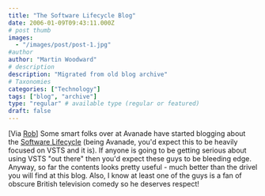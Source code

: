 ```yaml
---
title: "The Software Lifecycle Blog"
date: 2006-01-09T09:43:11.000Z
# post thumb
images:
  - "/images/post/post-1.jpg"
#author
author: "Martin Woodward"
# description
description: "Migrated from old blog archive"
# Taxonomies
categories: ["Technology"]
tags: ["blog", "archive"]
type: "regular" # available type (regular or featured)
draft: false
---
```


[Via [Rob](http://blogs.msdn.com/robcaron/archive/2006/01/08/510721.aspx)]  Some smart folks over at Avanade have started blogging about the [Software Lifecycle](http://www.sdlcguy.com/blog/default.aspx) (being Avanade, you'd expect this to be heavily focused on VSTS and it is).  If anyone is going to be getting serious about using VSTS "out there" then you'd expect these guys to be bleeding edge.  Anyway, so far the contents looks pretty useful - much better than the drivel you will find at this blog.  Also, I know at least one of the guys is a fan of obscure British television comedy so he deserves respect!